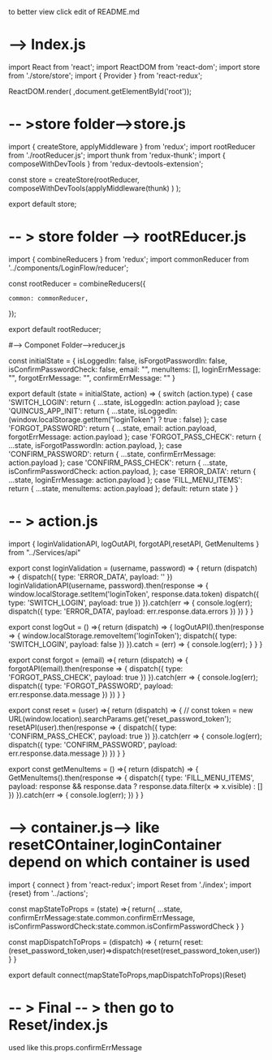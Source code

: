 to better view click edit of README.md
# --> Index.js

import React from 'react';
import ReactDOM from 'react-dom';
import store from './store/store';
import { Provider } from 'react-redux';

ReactDOM.render(
    <Provider store={store}>
      <App />
    </Provider>,document.getElementById('root'));
    
    
# -- >store folder-->store.js
 
import { createStore, applyMiddleware } from 'redux';
import rootReducer from './rootReducer.js';
import thunk from 'redux-thunk';
import { composeWithDevTools } from 'redux-devtools-extension';

const store = createStore(rootReducer,
    composeWithDevTools(applyMiddleware(thunk)
    )
);


export default store;

# -- > store folder --> rootREducer.js

import { combineReducers } from 'redux';
import commonReducer from '../components/LoginFlow/reducer';

const rootReducer = combineReducers({

    common: commonReducer,

});

export default rootReducer;


#--> Componet Folder-->reducer,js

const initialState = {
    isLoggedIn: false,
    isForgotPasswordIn: false,
    isConfirmPasswordCheck: false,
    email: "",
    menuItems: [],
    loginErrMessage: "",
    forgotErrMessage: "",
    confirmErrMessage: ""
}

export default (state = initialState, action) => {
    switch (action.type) {
        case 'SWITCH_LOGIN':
            return {
                ...state,
                isLoggedIn: action.payload
            };
        case 'QUINCUS_APP_INIT':
            return {
                ...state,
                isLoggedIn: (window.localStorage.getItem("loginToken") ? true : false)
            };
        case 'FORGOT_PASSWORD':
            return {
                ...state,
                email: action.payload,
                forgotErrMessage: action.payload
            };
        case 'FORGOT_PASS_CHECK':
            return {
                ...state,
                isForgotPasswordIn: action.payload,
            };
            case 'CONFIRM_PASSWORD':
            return {
                ...state,
                confirmErrMessage: action.payload
            };
        case 'CONFIRM_PASS_CHECK':
            return {
                ...state,
                isConfirmPasswordCheck: action.payload,
            };
        case 'ERROR_DATA':
            return {
                ...state,
                loginErrMessage: action.payload
            };
        case 'FILL_MENU_ITEMS':
                return {
                    ...state,
                    menuItems: action.payload
                };
        default:
            return state
    }
}

# -- > action.js

import { loginValidationAPI, logOutAPI, forgotAPI,resetAPI, GetMenuItems } from "../Services/api"

export const loginValidation = (username, password) => {
    return (dispatch) => {
        dispatch({
            type: 'ERROR_DATA',
            payload: ''
        })
        loginValidationAPI(username, password).then(response => {
            window.localStorage.setItem('loginToken', response.data.token)
            dispatch({
                type: 'SWITCH_LOGIN',
                payload: true
            })
        }).catch(err => {
            console.log(err);
            dispatch({
                type: 'ERROR_DATA',
                payload: err.response.data.errors
            })
        })
    }
}

export const logOut = () =>{
    return (dispatch) => {
        logOutAPI().then(response => {
            window.localStorage.removeItem('loginToken');
            dispatch({
                type: 'SWITCH_LOGIN',
                payload: false
            })
        }).catch = (err) => {
            console.log(err);
        }
    }
}

export const forgot = (email) =>{
    return (dispatch) => {
        forgotAPI(email).then(response => {
            dispatch({
                type: 'FORGOT_PASS_CHECK',
                payload: true
            })
        }).catch(err => {
            console.log(err);
            dispatch({
                type: 'FORGOT_PASSWORD',
                payload: err.response.data.message
            })
        })
    }
}


export const reset = (user) =>{
    return (dispatch) => {
        // const token = new URL(window.location).searchParams.get('reset_password_token');
        resetAPI(user).then(response => {
            dispatch({
                type: 'CONFIRM_PASS_CHECK',
                payload: true
            })
        }).catch(err => {
            console.log(err);
            dispatch({
                type: 'CONFIRM_PASSWORD',
                payload: err.response.data.message
            })
        })
    }
}

export const getMenuItems = () =>{
    return (dispatch) => {
        GetMenuItems().then(response => {
            dispatch({
                type: 'FILL_MENU_ITEMS',
                payload: response && response.data ? response.data.filter(x => x.visible) : []
            })
        }).catch(err => {
            console.log(err);
        })
    }
}

# --> container.js--> like resetCOntainer,loginContainer depend on which container is used


import { connect } from 'react-redux';
import Reset from './index';
import {reset} from '../actions';

const mapStateToProps = (state) =>{
    return{
     ...state,
     confirmErrMessage:state.common.confirmErrMessage,
     isConfirmPasswordCheck:state.common.isConfirmPasswordCheck
    }
}

const mapDispatchToProps = (dispatch) => {
    return{
        reset:(reset_password_token,user)=>dispatch(reset(reset_password_token,user))
    }
}

export default connect(mapStateToProps,mapDispatchToProps)(Reset)


# -- > Final -- > then go to Reset/index.js

used like this.props.confirmErrMessage
